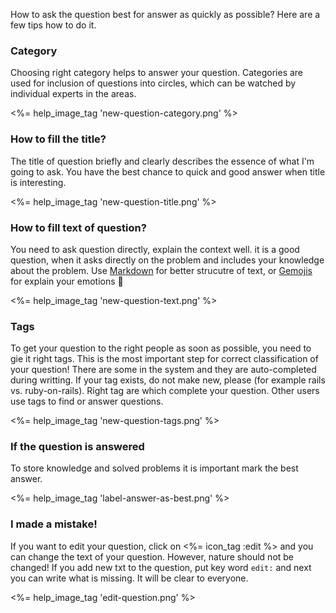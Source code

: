 How to ask the question best for answer as quickly as possible? Here are a few tips how to do it.

### Category

Choosing right category helps to answer your question. Categories are used for inclusion of questions into circles, which can be watched by individual experts in the areas.

<%= help_image_tag 'new-question-category.png' %>

### How to fill the title?

The title of question briefly and clearly describes the essence of what I'm going to ask. You have the best chance to quick and good answer when title is interesting.

<%= help_image_tag 'new-question-title.png' %>

### How to fill text of question?

You need to ask question directly, explain the context well. it is a good question, when it asks directly on the problem and includes your knowledge about the problem. Use [Markdown](<%= help_path anchor: :markdown %>) for better strucutre of text, or [Gemojis](<%= help_path anchor: :markdown %>) for explain your emotions :dancer:

<%= help_image_tag 'new-question-text.png' %>

### Tags

To get your question to the right people as soon as possible, you need to gie it right tags. This is the most important step for correct classification of your question! There are some in the system and they are auto-completed during writting. If your tag exists, do not make new, please (for example rails vs. ruby-on-rails). Right tag are which complete your question. Other users use tags to find or answer questions.

<%= help_image_tag 'new-question-tags.png' %>

### If the question is answered

To store knowledge and solved problems it is important mark the best answer.

<%= help_image_tag 'label-answer-as-best.png' %>

### I made a mistake!

If you want to edit your question, click on <%= icon_tag :edit %> and you can change the text of your question. However, nature should not be changed! If you add new txt to the question, put key word `edit:` and next you can write what is missing. It will be clear to everyone.

<%= help_image_tag 'edit-question.png' %>
